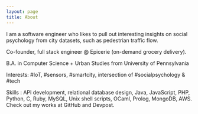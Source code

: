 ```yaml
---
layout: page
title: About
---
```


I am a software engineer who likes to pull out interesting insights on social psychology from city datasets, such as pedestrian traffic flow.

Co-founder, full stack engineer @ Epicerie (on-demand grocery delivery). 

B.A. in Computer Science + Urban Studies from University of Pennsylvania

Interests: #IoT, #sensors, #smartcity, intersection of #socialpsychology & #tech

Skills : API development, relational database design, Java, JavaScript, PHP, Python, C, Ruby, MySQL, Unix shell scripts, OCaml, Prolog, MongoDB, AWS. 
Check out my works at GitHub and Devpost. 